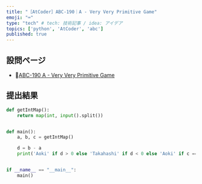 ```yaml
---
title: "［AtCoder］ABC-190｜A - Very Very Primitive Game"
emoji: "⌨️"
type: "tech" # tech: 技術記事 / idea: アイデア
topics: ['python', 'AtCoder', 'abc']
published: true
---
```


## 設問ページ

- 🔗[ABC-190 A - Very Very Primitive Game](https://atcoder.jp/contests/abc190/tasks/abc190_a)

## 提出結果

```python
def getIntMap():
    return map(int, input().split())


def main():
    a, b, c = getIntMap()

    d = b - a
    print('Aoki' if d > 0 else 'Takahashi' if d < 0 else 'Aoki' if c == 0 else 'Takahashi')


if __name__ == "__main__":
    main()
```
